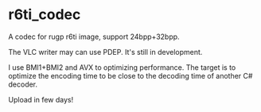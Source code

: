 # r6ti_codec
A codec for rugp r6ti image, support 24bpp+32bpp.

The VLC writer may can use PDEP. It's still in development.

I use BMI1+BMI2 and AVX to optimizing performance. The target is to optimize the encoding time to be close to the decoding time of another C# decoder.

Upload in few days!
